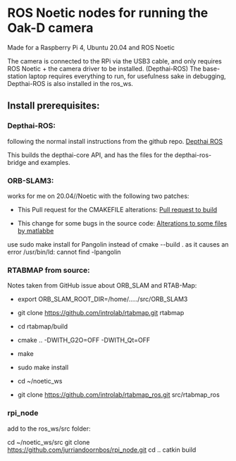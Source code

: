 # ROS Noetic nodes for running the Oak-D camera 
Made for a Raspberry Pi 4, Ubuntu 20.04 and ROS Noetic

The camera is connected to the RPi via the USB3 cable, and only requires ROS Noetic + the camera driver to be installed. (Depthai-ROS)
The base-station laptop requires everything to run, for usefulness sake in debugging, Depthai-ROS is also installed in the ros_ws.


## Install prerequisites:
### Depthai-ROS:
following the normal install instructions from the github repo.
[Depthai ROS](https://github.com/luxonis/depthai-ros)

This builds the depthai-core API, and has the files for the depthai-ros-bridge and examples.

### ORB-SLAM3:

works for me on 20.04//Noetic with the following two patches:

- This Pull request for the CMAKEFILE alterations:
[Pull request to build](https://github.com/RG2806/ORB_SLAM3)

- This change for some bugs in the source code:
[Alterations to some files by matlabbe](https://gist.github.com/matlabbe/f5cb281304a1305b2824a6ce19792e13)

use sudo make install for Pangolin instead of cmake --build . as it causes an error /usr/bin/ld: cannot find -lpangolin

### RTABMAP from source:

Notes taken from GitHub issue about ORB_SLAM and RTAB-Map:
- export ORB_SLAM_ROOT_DIR=/home/...../src/ORB_SLAM3
- git clone https://github.com/introlab/rtabmap.git rtabmap
- cd rtabmap/build
- cmake .. -DWITH_G2O=OFF -DWITH_Qt=OFF
- make
- sudo make install

- cd ~/noetic_ws
- git clone https://github.com/introlab/rtabmap_ros.git src/rtabmap_ros


### rpi_node
add to the ros_ws/src folder:

cd ~/noetic_ws/src
git clone https://github.com/jurriandoornbos/rpi_node.git
cd ..
catkin build




